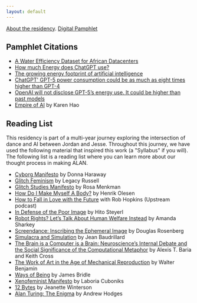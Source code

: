 ```yaml
---
layout: default
---
```


[About the residency](./about-alan.html).
[Digital Pamphlet](./assets/ALANPamphlet.pdf)

## Pamphlet Citations

* [A Water Efficiency Dataset for African Datacenters](https://arxiv.org/pdf/2412.03716)
* [How much Energy does ChatGPT use?](https://epoch.ai/gradient-updates/how-much-energy-does-chatgpt-use)
* [The growing energy footprint of artificial intelligence](https://www.sciencedirect.com/science/article/pii/S2542435123003653?dgcid=author)
* [ChatGPT' GPT-5 power consumption could be as much as eight times higher than GPT-4](https://www.tomshardware.com/tech-industry/artificial-intelligence/chatgpt-5-power-consumption-could-be-as-much-as-eight-times-higher-than-gpt-4-research-institute-estimates-medium-sized-gpt-5-response-can-consume-up-to-40-watt-hours-of-electricity)
* [OpenAI will not disclose GPT-5’s energy use. It could be higher than past models](https://www.theguardian.com/technology/2025/aug/09/open-ai-chat-gpt5-energy-use)
* [Empire of AI](https://karendhao.com/) by Karen Hao

## Reading List

This residency is part of a multi-year journey exploring the intersection of dance and AI between Jordan and Jesse. Throughout this journey, we have used the following material that inspired this work (a "Syllabus" if you will). The following list is a reading list where you can learn more about our thought process in making ALAN.


* [Cyborg Manifesto](https://warwick.ac.uk/fac/arts/english/currentstudents/undergraduate/modules/fictionnownarrativemediaandtheoryinthe21stcentury/manifestly_haraway_----_a_cyborg_manifesto_science_technology_and_socialist-feminism_in_the_....pdf) by Donna Haraway  
* [Glitch Feminism](https://www.legacyrussell.com/GLITCHFEMINISM) by Legacy Russell  
* [Glitch Studies Manifesto](https://amodern.net/wp-content/uploads/2016/05/2010_Original_Rosa-Menkman-Glitch-Studies-Manifesto.pdf) by Rosa Menkman  
* [How Do I Make Myself A Body?](https://www.galeriebuchholz.de/exhibitions/olesen-08) by Henrik Olesen  
* [How to Fall in Love with the Future](https://open.spotify.com/episode/1VMjoyj5yceRO5eytkGSeZ?si=c4fb3c66ec7841cb) with Rob Hopkins (Upstream podcast)  
* [In Defense of the Poor Image](https://www.e-flux.com/journal/10/61362/in-defense-of-the-poor-image) by Hito Steyerl  
* [Robot Rights? Let’s Talk About Human Welfare Instead](https://arxiv.org/abs/2001.05046) by Amanda Sharkey  
* [Screendance: Inscribing the Ephemeral Image](https://www.douglas-rosenberg.com/screendance-inscribing-the-ephemeral-image) by Douglas Rosenberg  
* [Simulacra and Simulation](https://dn720006.ca.archive.org/0/items/baudrillard.-1970.-the-consumer-society/Baudrillard.1981.Simulacra-and-Simulation.pdf) by Jean Baudrillard  
* [The Brain is a Computer is a Brain: Neuroscience’s Internal Debate and the Social Significance of the Computational Metaphor](https://arxiv.org/abs/2107.14042) by Alexis T. Baria and Keith Cross  
* [The Work of Art in the Age of Mechanical Reproduction](https://web.mit.edu/allanmc/www/benjamin.pdf) by Walter Benjamin  
* [Ways of Being](https://jamesbridle.com/books/ways-of-being) by James Bridle  
* [Xenofeminist Manifesto](http://www.laboriacuboniks.net/#firstPage) by Laboria Cuboniks  
* [12 Bytes](https://www.goodreads.com/book/show/58527285-12-bytes) by Jeanette Winterson  
* [Alan Turing: The Enigma](https://openlibrary.org/books/OL27136351M/Alan_Turing) by Andrew Hodges
